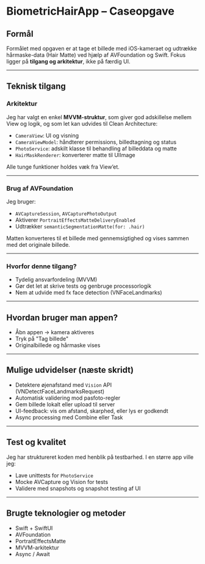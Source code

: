 # BiometricHairApp – Caseopgave

## Formål
Formålet med opgaven er at tage et billede med iOS-kameraet og udtrække hårmaske-data (Hair Matte) ved hjælp af AVFoundation og Swift. Fokus ligger på **tilgang og arkitektur**, ikke på færdig UI.

---

## Teknisk tilgang

### Arkitektur
Jeg har valgt en enkel **MVVM-struktur**, som giver god adskillelse mellem View og logik, og som let kan udvides til Clean Architecture:
- `CameraView`: UI og visning
- `CameraViewModel`: håndterer permissions, billedtagning og status
- `PhotoService`: adskilt klasse til behandling af billeddata og matte
- `HairMaskRenderer`: konverterer matte til UIImage

Alle tunge funktioner holdes væk fra View’et.

---

### Brug af AVFoundation
Jeg bruger:
- `AVCaptureSession`, `AVCapturePhotoOutput`
- Aktiverer `PortraitEffectsMatteDeliveryEnabled`
- Udtrækker `semanticSegmentationMatte(for: .hair)`

Matten konverteres til et billede med gennemsigtighed og vises sammen med det originale billede.

---

### Hvorfor denne tilgang?
- Tydelig ansvarfordeling (MVVM)
- Gør det let at skrive tests og genbruge processorlogik
- Nem at udvide med fx face detection (VNFaceLandmarks)

---

## Hvordan bruger man appen?
- Åbn appen → kamera aktiveres
- Tryk på "Tag billede"
- Originalbillede og hårmaske vises

---

## Mulige udvidelser (næste skridt)
- Detektere øjenafstand med `Vision` API (VNDetectFaceLandmarksRequest)
- Automatisk validering mod pasfoto-regler
- Gem billede lokalt eller upload til server
- UI-feedback: vis om afstand, skarphed, eller lys er godkendt
- Async processing med Combine eller Task

---

## Test og kvalitet
Jeg har struktureret koden med henblik på testbarhed. I en større app ville jeg:
- Lave unittests for `PhotoService`
- Mocke AVCapture og Vision for tests
- Validere med snapshots og snapshot testing af UI

---

## Brugte teknologier og metoder
- Swift + SwiftUI
- AVFoundation
- PortraitEffectsMatte
- MVVM-arkitektur
- Async / Await
